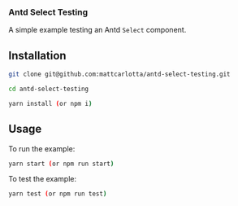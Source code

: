 ### Antd Select Testing

A simple example testing an Antd `Select` component.

## Installation

```bash
git clone git@github.com:mattcarlotta/antd-select-testing.git

cd antd-select-testing

yarn install (or npm i)
```

## Usage

To run the example:

```bash
yarn start (or npm run start)
```

To test the example:

```bash
yarn test (or npm run test)
```
